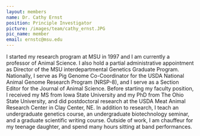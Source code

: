 ```yaml
---
layout: members
name: Dr. Cathy Ernst
position: Principle Investigator
picture: /images/team/cathy_ernst.JPG
pic_name: member
email: ernstc@msu.edu
---
```


I started my research program at MSU in 1997 and I am currently a professor of Animal Science.  I also hold a partial administrative appointment as Director of the MSU interdepartmental Genetics Graduate Program.  Nationally, I serve as Pig Genome Co-Coordinator for the USDA National Animal Genome Research Program (NRSP-8), and I serve as a Section Editor for the Journal of Animal Science. Before starting my faculty position, I received my MS from Iowa State University and my PhD from The Ohio State University, and did postdoctoral research at the USDA Meat Animal Research Center in Clay Center, NE. In addition to research, I teach an undergraduate genetics course, an undergraduate biotechnology seminar, and a graduate scientific writing course. Outside of work, I am chauffeur for my teenage daughter, and spend many hours sitting at band performances.
